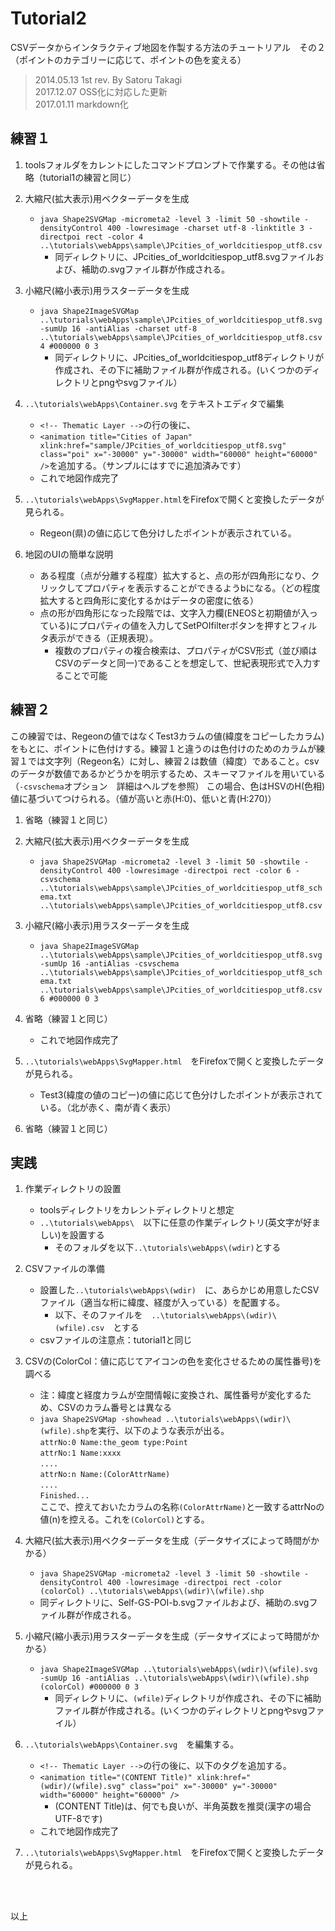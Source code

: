 # Tutorial2
CSVデータからインタラクティブ地図を作製する方法のチュートリアル　その２<br>
（ポイントのカテゴリーに応じて、ポイントの色を変える）<br>
> 2014.05.13 1st rev. By Satoru Takagi<br>
> 2017.12.07 OSS化に対応した更新<br>
> 2017.01.11 markdown化 


## 練習１
1. toolsフォルダをカレントにしたコマンドプロンプトで作業する。その他は省略（tutorial1の練習と同じ）

1. 大縮尺(拡大表示)用ベクターデータを生成
   * `java Shape2SVGMap -micrometa2 -level 3 -limit 50 -showtile -densityControl 400 -lowresimage -charset utf-8 -linktitle 3 -directpoi rect -color 4 ..\tutorials\webApps\sample\JPcities_of_worldcitiespop_utf8.csv`
     * 同ディレクトリに、JPcities_of_worldcitiespop_utf8.svgファイルおよび、補助の.svgファイル群が作成される。

1. 小縮尺(縮小表示)用ラスターデータを生成
   * `java Shape2ImageSVGMap ..\tutorials\webApps\sample\JPcities_of_worldcitiespop_utf8.svg -sumUp 16 -antiAlias -charset utf-8 ..\tutorials\webApps\sample\JPcities_of_worldcitiespop_utf8.csv 4 #000000 0 3`
     * 同ディレクトリに、JPcities_of_worldcitiespop_utf8ディレクトリが作成され、その下に補助ファイル群が作成される。(いくつかのディレクトリとpngやsvgファイル）

1. `..\tutorials\webApps\Container.svg` をテキストエディタで編集
   * `<!-- Thematic Layer -->`の行の後に、
   * `<animation title="Cities of Japan" xlink:href="sample/JPcities_of_worldcitiespop_utf8.svg" class="poi" x="-30000" y="-30000" width="60000" height="60000" />`を追加する。（サンプルにはすでに追加済みです）
   * これで地図作成完了


1. `..\tutorials\webApps\SvgMapper.html`をFirefoxで開くと変換したデータが見られる。
   * Regeon(県)の値に応じて色分けしたポイントが表示されている。

1. 地図のUIの簡単な説明
   * ある程度（点が分離する程度）拡大すると、点の形が四角形になり、クリックしてプロパティを表示することができるようbになる。（どの程度拡大すると四角形に変化するかはデータの密度に依る）
   * 点の形が四角形になった段階では、文字入力欄(ENEOSと初期値が入っている)にプロパティの値を入力してSetPOIfilterボタンを押すとフィルタ表示ができる（正規表現）。
     * 複数のプロパティの複合検索は、プロパティがCSV形式（並び順はCSVのデータと同一)であることを想定して、世紀表現形式で入力することで可能



## 練習２
この練習では、Regeonの値ではなくTest3カラムの値(緯度をコピーしたカラム)をもとに、ポイントに色付けする。練習１と違うのは色付けのためのカラムが練習１では文字列（Regeon名）に対し、練習２は数値（緯度）であること。csvのデータが数値であるかどうかを明示するため、スキーマファイルを用いている（`-csvschema`オプション　詳細はヘルプを参照）
この場合、色はHSVのH(色相)値に基づいてつけられる。（値が高いと赤(H:0)、低いと青(H:270)）

1. 省略（練習１と同じ）

2. 大縮尺(拡大表示)用ベクターデータを生成
   * `java Shape2SVGMap -micrometa2 -level 3 -limit 50 -showtile -densityControl 400 -lowresimage -directpoi rect -color 6 -csvschema ..\tutorials\webApps\sample\JPcities_of_worldcitiespop_utf8_schema.txt ..\tutorials\webApps\sample\JPcities_of_worldcitiespop_utf8.csv`

1. 小縮尺(縮小表示)用ラスターデータを生成
   * `java Shape2ImageSVGMap ..\tutorials\webApps\sample\JPcities_of_worldcitiespop_utf8.svg -sumUp 16 -antiAlias -csvschema ..\tutorials\webApps\sample\JPcities_of_worldcitiespop_utf8_schema.txt ..\tutorials\webApps\sample\JPcities_of_worldcitiespop_utf8.csv 6 #000000 0 3`

1. 省略（練習１と同じ）
   * これで地図作成完了

1. `..\tutorials\webApps\SvgMapper.html`　をFirefoxで開くと変換したデータが見られる。
   * Test3(緯度の値のコピー)の値に応じて色分けしたポイントが表示されている。（北が赤く、南が青く表示）

1. 省略（練習１と同じ）



## 実践
1. 作業ディレクトリの設置
   * toolsディレクトリをカレントディレクトリと想定
   * `..\tutorials\webApps\`　以下に任意の作業ディレクトリ(英文字が好ましい)を設置する
     * そのフォルダを以下`..\tutorials\webApps\(wdir)`とする

1. CSVファイルの準備
   * 設置した`..\tutorials\webApps\(wdir)`　に、あらかじめ用意したCSVファイル（適当な桁に緯度、経度が入っている）を配置する。
     * 以下、そのファイルを　`..\tutorials\webApps\(wdir)\(wfile).csv`　とする
   * csvファイルの注意点：tutorial1と同じ

1. CSVの(ColorCol：値に応じてアイコンの色を変化させるための属性番号)を調べる
   * 注：緯度と経度カラムが空間情報に変換され、属性番号が変化するため、CSVのカラム番号とは異なる
   * `java Shape2SVGMap -showhead ..\tutorials\webApps\(wdir)\(wfile).shp`を実行、以下のような表示が出る。<br>
     `attrNo:0 Name:the_geom type:Point`<br>
     `attrNo:1 Name:xxxx`<br>
     `....`<br>
     `attrNo:n Name:(ColorAttrName)`<br>
     `....`<br>
     `Finished...`<br>
     ここで、控えておいたカラムの名称`(ColorAttrName)`と一致するattrNoの値(n)を控える。これを`(ColorCol)`とする。

1. 大縮尺(拡大表示)用ベクターデータを生成（データサイズによって時間がかかる）
   * `java Shape2SVGMap -micrometa2 -level 3 -limit 50 -showtile -densityControl 400 -lowresimage -directpoi rect -color (colorCol) ..\tutorials\webApps\(wdir)\(wfile).shp`
   * 同ディレクトリに、Self-GS-POI-b.svgファイルおよび、補助の.svgファイル群が作成される。

1. 小縮尺(縮小表示)用ラスターデータを生成（データサイズによって時間がかかる）
   * `java Shape2ImageSVGMap ..\tutorials\webApps\(wdir)\(wfile).svg -sumUp 16 -antiAlias ..\tutorials\webApps\(wdir)\(wfile).shp (colorCol) #000000 0 3`
     * 同ディレクトリに、`(wfile)`ディレクトリが作成され、その下に補助ファイル群が作成される。(いくつかのディレクトリとpngやsvgファイル）

1. `..\tutorials\webApps\Container.svg`　を編集する。
   * `<!-- Thematic Layer -->`の行の後に、以下のタグを追加する。
   * `<animation title="(CONTENT Title)" xlink:href="(wdir)/(wfile).svg" class="poi" x="-30000" y="-30000" width="60000" height="60000" />`
     * (CONTENT Title)は、何でも良いが、半角英数を推奨(漢字の場合UTF-8です)
   * これで地図作成完了


1. `..\tutorials\webApps\SvgMapper.html`　をFirefoxで開くと変換したデータが見られる。
<br>
<br>

以上
